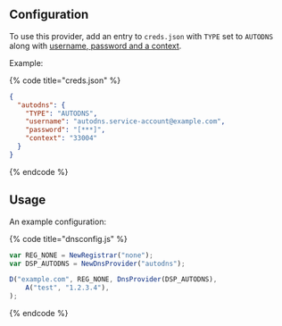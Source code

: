 ## Configuration

To use this provider, add an entry to `creds.json` with `TYPE` set to `AUTODNS` along with
[username, password and a context](https://help.internetx.com/display/APIXMLEN/Authentication#Authentication-AuthenticationviaCredentials(username/password/context)).

Example:

{% code title="creds.json" %}
```json
{
  "autodns": {
    "TYPE": "AUTODNS",
    "username": "autodns.service-account@example.com",
    "password": "[***]",
    "context": "33004"
  }
}
```
{% endcode %}

## Usage

An example configuration:

{% code title="dnsconfig.js" %}
```javascript
var REG_NONE = NewRegistrar("none");
var DSP_AUTODNS = NewDnsProvider("autodns");

D("example.com", REG_NONE, DnsProvider(DSP_AUTODNS),
    A("test", "1.2.3.4"),
);
```
{% endcode %}
